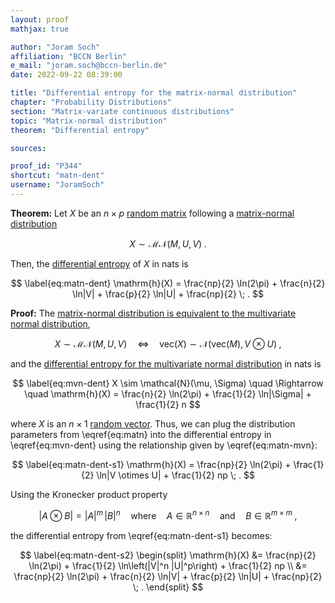 ```yaml
---
layout: proof
mathjax: true

author: "Joram Soch"
affiliation: "BCCN Berlin"
e_mail: "joram.soch@bccn-berlin.de"
date: 2022-09-22 08:39:00

title: "Differential entropy for the matrix-normal distribution"
chapter: "Probability Distributions"
section: "Matrix-variate continuous distributions"
topic: "Matrix-normal distribution"
theorem: "Differential entropy"

sources:

proof_id: "P344"
shortcut: "matn-dent"
username: "JoramSoch"
---
```



**Theorem:** Let $X$ be an $n \times p$ [random matrix](/D/rmat) following a [matrix-normal distribution](/D/matn)

$$ \label{eq:matn}
X \sim \mathcal{MN}(M, U, V) \; .
$$

Then, the [differential entropy](/D/dent) of $X$ in nats is

$$ \label{eq:matn-dent}
\mathrm{h}(X) = \frac{np}{2} \ln(2\pi) + \frac{n}{2} \ln|V| + \frac{p}{2} \ln|U| + \frac{np}{2} \; .
$$


**Proof:** The [matrix-normal distribution is equivalent to the multivariate normal distribution](/P/matn-mvn),

$$ \label{eq:matn-mvn}
X \sim \mathcal{MN}(M, U, V) \quad \Leftrightarrow \quad \mathrm{vec}(X) \sim \mathcal{N}(\mathrm{vec}(M), V \otimes U) \; ,
$$

and the [differential entropy for the multivariate normal distribution](/P/mvn-dent) in nats is

$$ \label{eq:mvn-dent}
X \sim \mathcal{N}(\mu, \Sigma) \quad \Rightarrow \quad \mathrm{h}(X) = \frac{n}{2} \ln(2\pi) + \frac{1}{2} \ln|\Sigma| + \frac{1}{2} n
$$

where $X$ is an $n \times 1$ [random vector](/D/rvec). Thus, we can plug the distribution parameters from \eqref{eq:matn} into the differential entropy in \eqref{eq:mvn-dent} using the relationship given by \eqref{eq:matn-mvn}:

$$ \label{eq:matn-dent-s1}
\mathrm{h}(X) = \frac{np}{2} \ln(2\pi) + \frac{1}{2} \ln|V \otimes U| + \frac{1}{2} np \; .
$$

Using the Kronecker product property

$$ \label{eq:kron-det}
|A \otimes B| = |A|^m \, |B|^n \quad \text{where} \quad A \in \mathbb{R}^{n \times n} \quad \text{and} \quad B \in \mathbb{R}^{m \times m} \; ,
$$

the differential entropy from \eqref{eq:matn-dent-s1} becomes:

$$ \label{eq:matn-dent-s2}
\begin{split}
\mathrm{h}(X) &= \frac{np}{2} \ln(2\pi) + \frac{1}{2} \ln\left(|V|^n |U|^p\right) + \frac{1}{2} np \\
&= \frac{np}{2} \ln(2\pi) + \frac{n}{2} \ln|V| + \frac{p}{2} \ln|U| + \frac{np}{2} \; .
\end{split}
$$